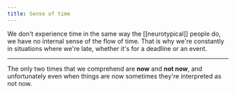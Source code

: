 ```yaml
---
title: Sense of time
---
```


We don't experience time in the same way the [[neurotypical]] people do, we have no internal sense of the flow of time. That is why we're constantly in situations where we're late, whether it's for a deadline or an event.

---

The only two times that we comprehend are **now** and **not now**, and unfortunately even when things are now sometimes they're interpreted as not now.
